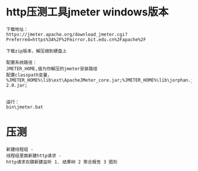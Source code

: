 # http压测工具jmeter windows版本

	下载地址：
	https://jmeter.apache.org/download_jmeter.cgi?Preferred=https%3A%2F%2Fmirror.bit.edu.cn%2Fapache%2F

	下载zip版本，解压缩到硬盘上

	配置系统路径：
	JMETER_HOME,值为你解压的jmeter安装路径
	配置classpath变量，%JMETER_HOME%\lib\ext\ApacheJMeter_core.jar;%JMETER_HOME%\lib\jorphan.jar;%JMETER_HOME%\lib/logkit-2.0.jar;


	运行：
	bin\jmeter.bat


# 压测

	新建线程组 -  
	线程组里面新建http请求 - 
	http请求右键新建监听 1. 结果树 2 聚合报告 3 图形
	  